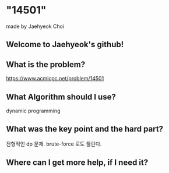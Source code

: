 
# "14501"

made by Jaehyeok Choi

## Welcome to Jaehyeok's github!

## What is the problem?

https://www.acmicpc.net/problem/14501

## What Algorithm should I use?

dynamic programming

## What was the key point and the hard part?

전형적인 dp 문제.
brute-force 로도 풀린다.

## Where can I get more help, if I need it?

